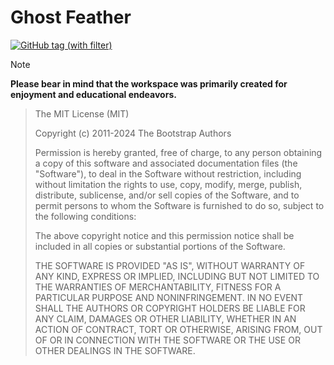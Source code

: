 # Ghost Feather

[![GitHub tag (with filter)](https://img.shields.io/github/v/tag/PanBabinicz/ghost-feather?style=plastic&label=latest)](https://github.com/PanBabinicz/ghost-feather/releases/latest)

> [!NOTE]
> **Please bear in mind that the workspace was primarily created for enjoyment
> and educational endeavors.**

> The MIT License (MIT)
>
> Copyright (c) 2011-2024 The Bootstrap Authors
>
> Permission is hereby granted, free of charge, to any person obtaining a copy
> of this software and associated documentation files (the "Software"), to deal
> in the Software without restriction, including without limitation the rights
> to use, copy, modify, merge, publish, distribute, sublicense, and/or sell
> copies of the Software, and to permit persons to whom the Software is
> furnished to do so, subject to the following conditions:
>
> The above copyright notice and this permission notice shall be included in
> all copies or substantial portions of the Software.
>
> THE SOFTWARE IS PROVIDED "AS IS", WITHOUT WARRANTY OF ANY KIND, EXPRESS OR
> IMPLIED, INCLUDING BUT NOT LIMITED TO THE WARRANTIES OF MERCHANTABILITY,
> FITNESS FOR A PARTICULAR PURPOSE AND NONINFRINGEMENT. IN NO EVENT SHALL THE
> AUTHORS OR COPYRIGHT HOLDERS BE LIABLE FOR ANY CLAIM, DAMAGES OR OTHER
> LIABILITY, WHETHER IN AN ACTION OF CONTRACT, TORT OR OTHERWISE, ARISING FROM,
> OUT OF OR IN CONNECTION WITH THE SOFTWARE OR THE USE OR OTHER DEALINGS IN
> THE SOFTWARE.
